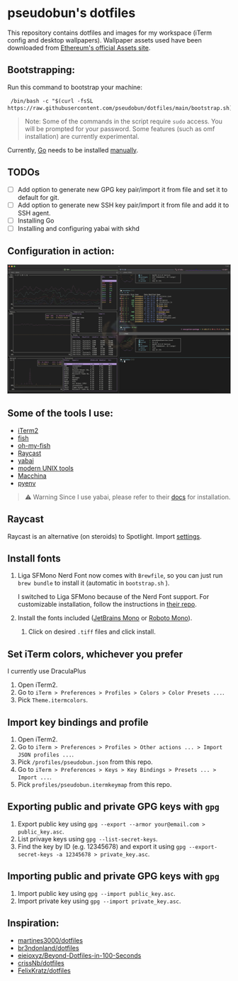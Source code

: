 # pseudobun's dotfiles

This repository contains dotfiles and images for my workspace (iTerm config and desktop wallpapers). Wallpaper assets used have been downloaded from [Ethereum's official Assets site](https://ethereum.org/en/assets/).

## Bootstrapping:

Run this command to bootstrap your machine:

```
 /bin/bash -c "$(curl -fsSL https://raw.githubusercontent.com/pseudobun/dotfiles/main/bootstrap.sh)"
```

> Note: 
> Some of the commands in the script require `sudo` access. You will be prompted for your password. 
> Some features (such as omf installation) are currently experimental.

Currently, [Go](https://go.dev/) needs to be installed [manually](https://go.dev/doc/install).

## TODOs

* [ ] Add option to generate new GPG key pair/import it from file and set it to default for git.
* [ ] Add option to generate new SSH key pair/import it from file and add it to SSH agent.
* [ ] Installing Go
* [ ] Installing and configuring yabai with skhd

## Configuration in action:

![iTerm2 Appearance](showcase.png)


## Some of the tools I use:

* [iTerm2](https://iterm2.com/)
* [fish](https://github.com/fish-shell/fish-shell)
* [oh-my-fish](https://github.com/oh-my-fish/oh-my-fish)
* [Raycast](https://www.raycast.com/)
* [yabai](https://github.com/koekeishiya/yabai)
* [modern UNIX tools](https://github.com/ibraheemdev/modern-unix)
* [Macchina](https://github.com/Macchina-CLI/macchina)
* [pyenv](https://github.com/pyenv/pyenv)

> ⚠️ Warning
> Since I use yabai, please refer to their [docs](https://github.com/koekeishiya/yabai/wiki) for installation.

## Raycast

Raycast is an alternative (on steroids) to Spotlight. Import [settings](raycast/raycast.rayconfig).


## Install fonts 

1. Liga SFMono Nerd Font now comes with `Brewfile`, so you can just run `brew bundle` to install it (automatic in `bootstrap.sh` ).
   

    I switched to Liga SFMono because of the Nerd Font support. For customizable installation, follow the instructions in [their repo](https://github.com/shaunsingh/SFMono-Nerd-Font-Ligaturized).

2. Install the fonts included ([JetBrains Mono](/fonts/JetBrainsMono/) or [Roboto Mono](/fonts/RobotoMono/)).
   1. Click on desired `.tiff` files and click install.

## Set iTerm colors, whichever you prefer

I currently use DraculaPlus

1. Open iTerm2.
2. Go to `iTerm > Preferences > Profiles > Colors > Color Presets ...`.
3. Pick `Theme.itermcolors`.

## Import key bindings and profile

1. Open iTerm2.
2. Go to `iTerm > Preferences > Profiles > Other actions ... > Import JSON profiles ...`.
3. Pick `/profiles/pseudobun.json` from this repo.
4. Go to `iTerm > Preferences > Keys > Key Bindings > Presets ... > Import ...`.
5. Pick `profiles/pseudobun.itermkeymap` from this repo.

## Exporting public and private GPG keys with `gpg`

1. Export public key using `gpg --export --armor your@email.com > public_key.asc`.
2. List privaye keys using `gpg --list-secret-keys`.
3. Find the key by ID (e.g. 12345678) and export it using `gpg --export-secret-keys -a 12345678 > private_key.asc`.

## Importing public and private GPG keys with `gpg`

1. Import public key using `gpg --import public_key.asc`.
2. Import private key using `gpg --import private_key.asc`.

## Inspiration:

* [martines3000/dotfiles](https://github.com/martines3000/dotfiles)
* [br3ndonland/dotfiles](https://github.com/br3ndonland/dotfiles)
* [eieioxyz/Beyond-Dotfiles-in-100-Seconds](https://github.com/eieioxyz/Beyond-Dotfiles-in-100-Seconds)
* [crissNb/dotfiles](https://github.com/crissNb/dotfiles)
* [FelixKratz/dotfiles](https://github.com/FelixKratz/dotfiles)
